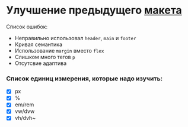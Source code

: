 # Улучшение  предыдущего [макета](https://github.com/PyM77/layout_project_business)

Список ошибок:

- Неправильно использовал `header`, `main` и `footer`
- Кривая семантика
- Использование `margin` вместо `flex`
- Слишком много тегов `p`
- Отсутсвие адаптива



### Список единиц измерения, которые надо изучить:

- [x] px
- [x] %
- [x] em/rem
- [x] vw/dvw
- [x] vh/dvh~